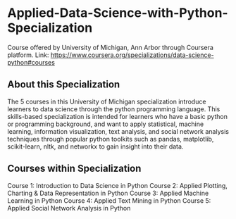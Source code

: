 # Applied-Data-Science-with-Python-Specialization
Course offered by University of Michigan, Ann Arbor through Coursera platform.
Link: https://www.coursera.org/specializations/data-science-python#courses

## About this Specialization
The 5 courses in this University of Michigan specialization introduce learners to data science through the python programming language. This skills-based specialization is intended for learners who have a basic python or programming background, and want to apply statistical, machine learning, information visualization, text analysis, and social network analysis techniques through popular python toolkits such as pandas, matplotlib, scikit-learn, nltk, and networkx to gain insight into their data.

## Courses within Specialization
Course 1: Introduction to Data Science in Python 
Course 2: Applied Plotting, Charting & Data Representation in Python
Course 3: Applied Machine Learning in Python 
Course 4: Applied Text Mining in Python
Course 5: Applied Social Network Analysis in Python
